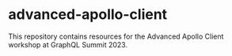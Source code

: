 # advanced-apollo-client
This repository contains resources for the Advanced Apollo Client workshop at GraphQL Summit 2023.
